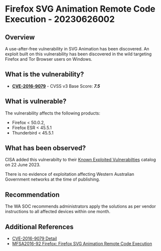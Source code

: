 # Firefox SVG Animation Remote Code Execution  - 20230626002

## Overview

A use-after-free vulnerability in SVG Animation has been discovered. An exploit built on this vulnerability has been discovered in the wild targeting Firefox and Tor Browser users on Windows.

## What is the vulnerability?

- [**CVE-2016-9079**](https://nvd.nist.gov/vuln/detail/CVE-2016-9079) - CVSS v3 Base Score: ***7.5***

## What is vulnerable?

The vulnerability affects the following products:

- Firefox \< 50.0.2,
- Firefox ESR \< 45.5.1
- Thunderbird \< 45.5.1

## What has been observed?

CISA added this vulnerabilty to their [Known Exploited Vulnerabilties](https://www.cisa.gov/known-exploited-vulnerabilities-catalog) catalog on 22 June 2023.

There is no evidence of exploitation affecting Western Australian Government networks at the time of publishing.

## Recommendation

The WA SOC recommends administrators apply the solutions as per vendor instructions to all affected devices within one month.

## Additional References

- [CVE-2016-9079 Detail](https://nvd.nist.gov/vuln/detail/CVE-2016-9079)
- [MFSA2016-92 Firefox: Firefox SVG Animation Remote Code Execution](https://www.rapid7.com/db/vulnerabilities/mfsa2016-92-cve-2016-9079/)
